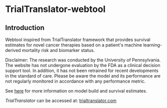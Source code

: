 # TrialTranslator-webtool

## Introduction
Webtool inspired from TrialTranslator framework that provides survival estimates for novel cancer therapies based on a patient's machine learning-derived mortality risk and biomarker status.

Disclaimer: The research was conducted by the University of Pennsylvania. The website has not undergone evaluation by the FDA as a clinical decision support tool. In addition, it has not been retrained for recent developments in the standard of care. Please be aware the model and its performance are not regularly monitored in accordance with any performance metric.
 
See [here](https://github.com/xavier-orcutt/TrialTransaltor) for more information on model build and survival estimates. 

*TrialTranslator* can be accessed at: [trialtranslator.com](https://www.trialtranslator.com)
